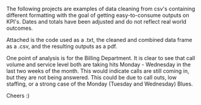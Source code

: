 The following projects are examples of data cleaning from csv's containing different formatting with the goal of getting easy-to-consume outputs on KPI's. Dates and totals have been adjusted and do not reflect real world outcomes. 

Attached is the code used as a .txt, the cleaned and combined data frame as a .csv, and the resulting outputs as a pdf. 

One point of analysis is for the Billing Department. It is clear to see that call volume and service level both are taking hits Monday - Wednesday in the last two weeks of the month. This would indicate calls are still coming in, but they are not being answered. This could be due to call outs, low staffing, or a strong case of the Monday (Tuesday and Wednesday) Blues. 


Cheers :)


